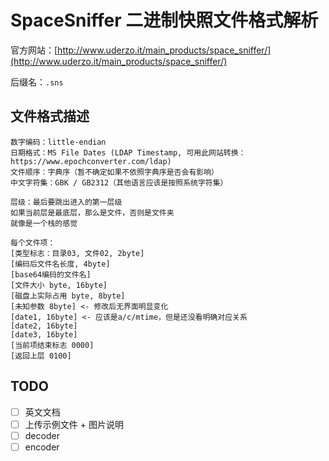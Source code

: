 # SpaceSniffer 二进制快照文件格式解析

官方网站：[http://www.uderzo.it/main_products/space_sniffer/](http://www.uderzo.it/main_products/space_sniffer/)

后缀名：`.sns`

## 文件格式描述

```
数字编码：little-endian
日期格式：MS File Dates (LDAP Timestamp, 可用此网站转换：https://www.epochconverter.com/ldap)
文件顺序：字典序（暂不确定如果不依照字典序是否会有影响）
中文字符集：GBK / GB2312（其他语言应该是按照系统字符集）

层级：最后要跳出进入的第一层级
如果当前层是最底层，那么是文件，否则是文件夹
就像是一个栈的感觉

每个文件项：
[类型标志：目录03, 文件02, 2byte]
[编码后文件名长度, 4byte]
[base64编码的文件名]
[文件大小 byte, 16byte]
[磁盘上实际占用 byte, 8byte]
[未知参数 8byte] <- 修改后无界面明显变化
[date1, 16byte] <- 应该是a/c/mtime，但是还没看明确对应关系
[date2, 16byte]
[date3, 16byte]
[当前项结束标志 0000]
[返回上层 0100]
```

## TODO
- [ ] 英文文档
- [ ] 上传示例文件 + 图片说明
- [ ] decoder
- [ ] encoder